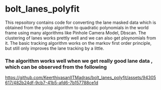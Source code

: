 # bolt_lanes_polyfit
<p>This repsoitory contains code for converting the lane masked data which is obtained from the yolop algorithm to quadratic polynomials in the world frame using many algorithms like Pinhole Camera Model, Dbscan. The clustering of lanes works prettly well and we can also get ploynomials from it. The basic tracking algorithm works on the markov first order principle, but still only improves the lane tracking by a little.</p>

### The algorithm works well when we get really good lane data , which can be observed from the following
https://github.com/KeerthivasanIITMadras/bolt_lanes_polyfit/assets/94305617/482b24df-9cb7-41b5-afd6-7b157788ce1d
